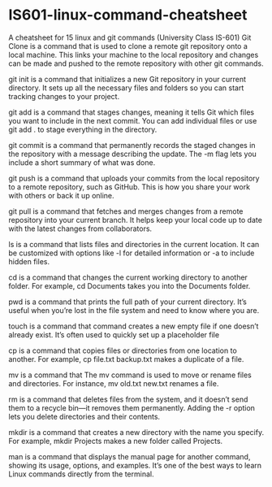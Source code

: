 # IS601-linux-command-cheatsheet
A cheatsheet for 15 linux and git commands (University Class IS-601)
Git Clone is a command that is used to clone a remote git repository onto a local machine. This links your machine to the local repository and changes can be made and pushed to the remote repository with other git commands.

git init is a command that initializes a new Git repository in your current directory. It sets up all the necessary files and folders so you can start tracking changes to your project.

git add is a command that stages changes, meaning it tells Git which files you want to include in the next commit. You can add individual files or use git add . to stage everything in the directory.

git commit is a command that permanently records the staged changes in the repository with a message describing the update. The -m flag lets you include a short summary of what was done. 

git push is a command that uploads your commits from the local repository to a remote repository, such as GitHub. This is how you share your work with others or back it up online.


git pull is a command that fetches and merges changes from a remote repository into your current branch. It helps keep your local code up to date with the latest changes from collaborators.


ls is  a command that lists files and directories in the current location. It can be customized with options like -l for detailed information or -a to include hidden files.

cd is a command that changes the current working directory to another folder. For example, cd Documents takes you into the Documents folder.

pwd is a command that prints the full path of your current directory. It’s useful when you’re lost in the file system and need to know where you are.

touch is a command that command creates a new empty file if one doesn’t already exist. It’s often used to quickly set up a placeholder file

cp is a command that copies files or directories from one location to another. For example, cp file.txt backup.txt makes a duplicate of a file.


mv is a command that The mv command is used to move or rename files and directories. For instance, mv old.txt new.txt renames a file.

rm is a command that deletes files from the system, and it doesn’t send them to a recycle bin—it removes them permanently. Adding the -r option lets you delete directories and their contents.


mkdir is a command that creates a new directory with the name you specify. For example, mkdir Projects makes a new folder called Projects.


man is a command that displays the manual page for another command, showing its usage, options, and examples. It’s one of the best ways to learn Linux commands directly from the terminal.

